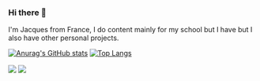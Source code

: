 ### Hi there 👋

I'm Jacques from France, I do content mainly for my school but I have but I also have other personal projects.

[![Anurag's GitHub stats](https://github-readme-stats.vercel.app/api?username=Evonya&count_private=true&show_icons=true&theme=dracula&include_all_commits)](https://github.com/anuraghazra/github-readme-stats)
[![Top Langs](https://github-readme-stats.vercel.app/api/top-langs/?username=anuraghazra&layout=compact)](https://github.com/anuraghazra/github-readme-stats)

<a>
  <img align="center" src="https://github-readme-stats.vercel.app/api?username=Evonya&count_private=true&show_icons=true&theme=dracula&include_all_commits=true" />
</a>
<a>
  <img align="center" src="https://github-readme-stats.vercel.app/api/top-langs/?username=Evonya&layout=compact" />
</a>
